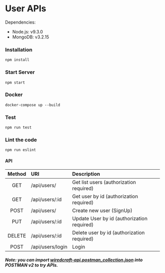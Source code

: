 # User APIs

Dependencies:

- Node.js: v9.3.0
- MongoDB: v3.2.15

### Installation

```shell
npm install
```

### Start Server

```shell
npm start
```

###  Docker

```shell
docker-compose up --build
```
### Test

```shell
npm run test
```

### Lint the code

```shell
npm run eslint
```

#### API

| Method | URI                     | Description                                |
| :----: | :---------------------- | :---------------------------------------   |
|  GET   | /api/users/             | Get list users (authorization required)    |
|  GET   | /api/users/:id          | Get user by id (authorization required)    |
|  POST  | /api/users/             | Create new user (SignUp)                   |
|  PUT   | /api/users/:id          | Update User by id (authorization required) |
| DELETE | /api/users/:id          | Delete user by id (authorization required) |
|  POST  | /api/users/login        | Login                                      |

##### Note: you can import [wiredcraft-api.postman_collection.json](https://github.com/BigaDev/test-backend/blob/master/wiredcraft-api.postman_collection.json) into POSTMAN v2 to try APIs.
